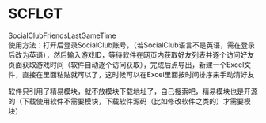 # SCFLGT
SocialClubFriendsLastGameTime  
使用方法：打开后登录SocialClub账号，（若SocialClub语言不是英语，需在登录后改为英语），然后输入游戏ID，等待软件在网页内获取好友列表并逐个访问好友页面获取游戏时间（软件自动逐个访问获取），完成后点导出，新建一个Excel文件，直接在里面粘贴就可以了，这时候可以在Excel里面按时间排序来手动清好友  

软件只引用了精易模块，就不放模块下载地址了，自己搜索吧，精易模块也是开源的（下载使用软件不需要模块，下载软件源码（比如修改软件之类的）才需要模块）  
